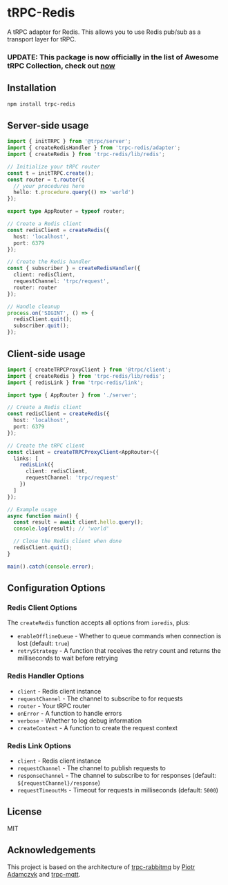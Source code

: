 # tRPC-Redis

A tRPC adapter for Redis. This allows you to use Redis pub/sub as a transport layer for tRPC.


### UPDATE: This package is now officially in the list of **Awesome tRPC Collection**, check out [now](https://trpc.io/docs/community/awesome-trpc)

## Installation

```bash
npm install trpc-redis
```

## Server-side usage

```typescript
import { initTRPC } from '@trpc/server';
import { createRedisHandler } from 'trpc-redis/adapter';
import { createRedis } from 'trpc-redis/lib/redis';

// Initialize your tRPC router
const t = initTRPC.create();
const router = t.router({
  // your procedures here
  hello: t.procedure.query(() => 'world')
});

export type AppRouter = typeof router;

// Create a Redis client
const redisClient = createRedis({
  host: 'localhost',
  port: 6379
});

// Create the Redis handler
const { subscriber } = createRedisHandler({
  client: redisClient,
  requestChannel: 'trpc/request',
  router: router
});

// Handle cleanup
process.on('SIGINT', () => {
  redisClient.quit();
  subscriber.quit();
});
```

## Client-side usage

```typescript
import { createTRPCProxyClient } from '@trpc/client';
import { createRedis } from 'trpc-redis/lib/redis';
import { redisLink } from 'trpc-redis/link';

import type { AppRouter } from './server';

// Create a Redis client
const redisClient = createRedis({
  host: 'localhost',
  port: 6379
});

// Create the tRPC client
const client = createTRPCProxyClient<AppRouter>({
  links: [
    redisLink({
      client: redisClient,
      requestChannel: 'trpc/request'
    })
  ]
});

// Example usage
async function main() {
  const result = await client.hello.query();
  console.log(result); // 'world'

  // Close the Redis client when done
  redisClient.quit();
}

main().catch(console.error);
```

## Configuration Options

### Redis Client Options

The `createRedis` function accepts all options from `ioredis`, plus:

- `enableOfflineQueue` - Whether to queue commands when connection is lost (default: `true`)
- `retryStrategy` - A function that receives the retry count and returns the milliseconds to wait before retrying

### Redis Handler Options

- `client` - Redis client instance
- `requestChannel` - The channel to subscribe to for requests
- `router` - Your tRPC router
- `onError` - A function to handle errors
- `verbose` - Whether to log debug information
- `createContext` - A function to create the request context

### Redis Link Options

- `client` - Redis client instance
- `requestChannel` - The channel to publish requests to
- `responseChannel` - The channel to subscribe to for responses (default: `${requestChannel}/response`)
- `requestTimeoutMs` - Timeout for requests in milliseconds (default: `5000`)

## License

MIT

## Acknowledgements

This project is based on the architecture of [trpc-rabbitmq](https://github.com/imxeno/trpc-rabbitmq) by [Piotr Adamczyk](https://github.com/imxeno) and [trpc-mqtt](https://github.com/edorgeville/trpc-mqtt).
